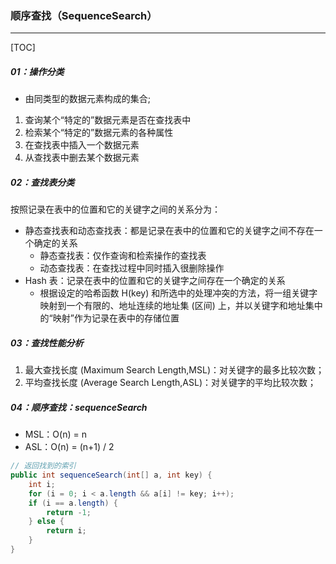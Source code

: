 ###  顺序查找（SequenceSearch）

------

[TOC]

##### 01：操作分类

- 由同类型的数据元素构成的集合;

1. 查询某个“特定的”数据元素是否在查找表中
2. 检索某个“特定的”数据元素的各种属性
3. 在查找表中插入一个数据元素
4. 从查找表中删去某个数据元素

##### 02：查找表分类

按照记录在表中的位置和它的关键字之间的关系分为：

- 静态查找表和动态查找表：都是记录在表中的位置和它的关键字之间不存在一个确定的关系
  - 静态查找表：仅作查询和检索操作的查找表
  - 动态查找表：在查找过程中同时插入很删除操作
- Hash 表：记录在表中的位置和它的关键字之间存在一个确定的关系
  - 根据设定的哈希函数 H(key) 和所选中的处理冲突的方法，将一组关键字映射到一个有限的、地址连续的地址集 (区间) 上，并以关键字和地址集中的“映射”作为记录在表中的存储位置

##### 03：查找性能分析

1. 最大查找长度 (Maximum Search Length,MSL)：对关键字的最多比较次数；
2. 平均查找长度 (Average Search Length,ASL)：对关键字的平均比较次数；

##### 04：顺序查找：sequenceSearch

- MSL：O(n) = n
- ASL：O(n)  = (n+1) / 2

```java
// 返回找到的索引
public int sequenceSearch(int[] a, int key) {   
    int i;
    for (i = 0; i < a.length && a[i] != key; i++);
    if (i == a.length) {
        return -1;
    } else {
        return i;
    }
}
```



